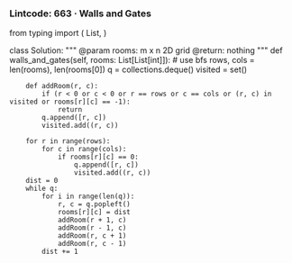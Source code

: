 ### Lintcode: 663 · Walls and Gates
from typing import (
    List,
)

class Solution:
    """
    @param rooms: m x n 2D grid
    @return: nothing
    """
    def walls_and_gates(self, rooms: List[List[int]]):
        # use bfs
        rows, cols = len(rooms), len(rooms[0])
        q = collections.deque()
        visited = set()

        def addRoom(r, c):
            if (r < 0 or c < 0 or r == rows or c == cols or (r, c) in visited or rooms[r][c] == -1):
                return 
            q.append([r, c])
            visited.add((r, c))

        for r in range(rows):
            for c in range(cols):
                if rooms[r][c] == 0:
                    q.append([r, c])
                    visited.add((r, c))
        dist = 0
        while q:
            for i in range(len(q)):
                r, c = q.popleft()
                rooms[r][c] = dist
                addRoom(r + 1, c)
                addRoom(r - 1, c)
                addRoom(r, c + 1)
                addRoom(r, c - 1)
            dist += 1
